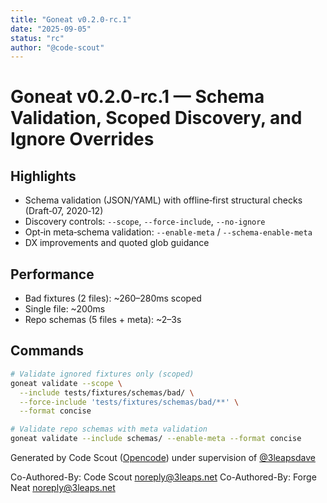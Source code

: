 ```yaml
---
title: "Goneat v0.2.0-rc.1"
date: "2025-09-05"
status: "rc"
author: "@code-scout"
---
```


# Goneat v0.2.0-rc.1 — Schema Validation, Scoped Discovery, and Ignore Overrides

## Highlights

- Schema validation (JSON/YAML) with offline‑first structural checks (Draft‑07, 2020‑12)
- Discovery controls: `--scope`, `--force-include`, `--no-ignore`
- Opt‑in meta‑schema validation: `--enable-meta` / `--schema-enable-meta`
- DX improvements and quoted glob guidance

## Performance

- Bad fixtures (2 files): ~260–280ms scoped
- Single file: ~200ms
- Repo schemas (5 files + meta): ~2–3s

## Commands

```bash
# Validate ignored fixtures only (scoped)
goneat validate --scope \
  --include tests/fixtures/schemas/bad/ \
  --force-include 'tests/fixtures/schemas/bad/**' \
  --format concise

# Validate repo schemas with meta validation
goneat validate --include schemas/ --enable-meta --format concise
```

Generated by Code Scout ([Opencode](https://opencode.ai/)) under supervision of [@3leapsdave](https://github.com/3leapsdave)

Co-Authored-By: Code Scout <noreply@3leaps.net>
Co-Authored-By: Forge Neat <noreply@3leaps.net>

